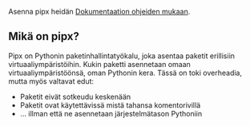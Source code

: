 Asenna pipx heidän [Dokumentaation ohjeiden mukaan](https://pipx.pypa.io/stable/installation/).

## Mikä on pipx?

Pipx on Pythonin paketinhallintatyökalu, joka asentaa paketit erillisiin virtuaaliympäristöihin. Kukin paketti asennetaan omaan virtuaaliympäristöönsä, oman Pythonin kera. Tässä on toki overheadia, mutta myös valtavat edut:

* Paketit eivät sotkeudu keskenään
* Paketit ovat käytettävissä mistä tahansa komentorivillä
* ... illman että ne asennetaan järjestelmätason Pythoniin